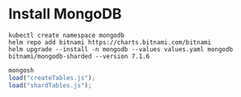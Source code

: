 # Install MongoDB

```shell
kubectl create namespace mongodb
helm repo add bitnami https://charts.bitnami.com/bitnami
helm upgrade --install -n mongodb --values values.yaml mongodb bitnami/mongodb-sharded --version 7.1.6
```

```javascript
mongosh
load("createTables.js");
load("shardTables.js");
```
